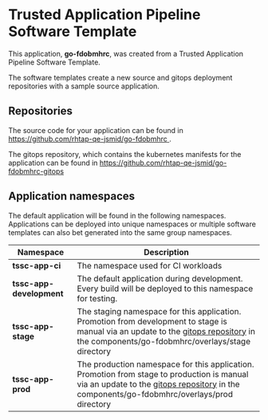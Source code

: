 # Trusted Application Pipeline Software Template

This application, **go-fdobmhrc**, was created from a Trusted Application Pipeline Software Template.

The software templates create a new source and gitops deployment repositories with a sample source application. 

## Repositories

The source code for your application can be found in [https://github.com/rhtap-qe-jsmid/go-fdobmhrc ](https://github.com/rhtap-qe-jsmid/go-fdobmhrc ).
 
The gitops repository, which contains the kubernetes manifests for the application can be found in 
[https://github.com/rhtap-qe-jsmid/go-fdobmhrc-gitops ](https://github.com/rhtap-qe-jsmid/go-fdobmhrc-gitops ) 

## Application namespaces 

The default application will be found in the following namespaces. Applications can be deployed into unique namespaces or multiple software templates can also bet generated into the same group namespaces.  

|  Namespace   |  Description   |  
| -------- | -------- |
| **tssc-app-ci** | The namespace used for CI workloads |
| **tssc-app-development** | The default application during development. Every build will be deployed to this namespace for testing. |
| **tssc-app-stage** | The staging namespace for this application. Promotion from development to stage is manual via an update to the [gitops repository](https://github.com/rhtap-qe-jsmid/go-fdobmhrc-gitops ) in the components/go-fdobmhrc/overlays/stage directory |
| **tssc-app-prod** | The production namespace for this application. Promotion from stage to production is manual via an update to the [gitops repository](https://github.com/rhtap-qe-jsmid/go-fdobmhrc-gitops ) in the components/go-fdobmhrc/overlays/prod directory |